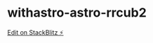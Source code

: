# withastro-astro-rrcub2

[Edit on StackBlitz ⚡️](https://stackblitz.com/edit/withastro-astro-rrcub2)